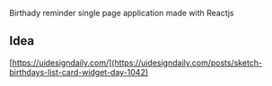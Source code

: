 Birthady reminder single page application made with Reactjs
## Idea

[https://uidesigndaily.com/](https://uidesigndaily.com/posts/sketch-birthdays-list-card-widget-day-1042)
